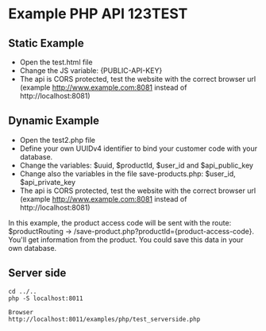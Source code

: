 # Example PHP API 123TEST
## Static Example
* Open the test.html file
* Change the JS variable: {PUBLIC-API-KEY}
* The api is CORS protected, test the website with the correct browser url (example http://www.example.com:8081 instead of http://localhost:8081)

## Dynamic Example
* Open the test2.php file
* Define your own UUIDv4 identifier to bind your customer code with your database.
* Change the variables: $uuid, $productId, $user_id and $api_public_key
* Change also the variables in the file save-products.php: $user_id, $api_private_key
* The api is CORS protected, test the website with the correct browser url (example http://www.example.com:8081 instead of http://localhost:8081)

In this example, the product access code will be sent with the route: $productRouting -> /save-product.php?productId={product-access-code}.
You'll get information from the product. You could save this data in your own database.

## Server side
```
cd ../..
php -S localhost:8011

Browser
http://localhost:8011/examples/php/test_serverside.php
```

